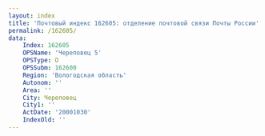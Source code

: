 ```yaml
---
layout: index
title: 'Почтовый индекс 162605: отделение почтовой связи Почты России'
permalink: /162605/
data:
    Index: 162605
    OPSName: 'Череповец 5'
    OPSType: О
    OPSSubm: 162600
    Region: 'Вологодская область'
    Autonom: ''
    Area: ''
    City: Череповец
    City1: ''
    ActDate: '20001030'
    IndexOld: ''
---
```

